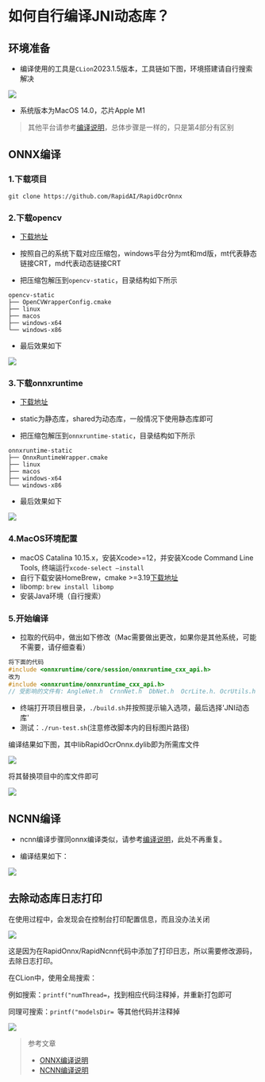 # 如何自行编译JNI动态库？

## 环境准备

- 编译使用的工具是`CLion`2023.1.5版本，工具链如下图，环境搭建请自行搜索解决

![](./img/tool.png)

- 系统版本为MacOS 14.0，芯片Apple M1

> 其他平台请参考[编译说明](https://github.com/RapidAI/RapidOcrOnnx/blob/main/BUILD.md)，总体步骤是一样的，只是第4部分有区别

## ONNX编译

### 1.下载项目

```shell
git clone https://github.com/RapidAI/RapidOcrOnnx
```

### 2.下载opencv

- [下载地址](https://github.com/RapidAI/OpenCVBuilder/releases)

- 按照自己的系统下载对应压缩包，windows平台分为mt和md版，mt代表静态链接CRT，md代表动态链接CRT
- 把压缩包解压到`opencv-static`，目录结构如下所示

```
opencv-static
├── OpenCVWrapperConfig.cmake
├── linux
├── macos
├── windows-x64
└── windows-x86
```

- 最后效果如下

![](./img/mac-opencv.png)

### 3.下载onnxruntime

- [下载地址](https://github.com/RapidAI/OnnxruntimeBuilder/releases)

- static为静态库，shared为动态库，一般情况下使用静态库即可
- 把压缩包解压到`onnxruntime-static`，目录结构如下所示

```
onnxruntime-static
├── OnnxRuntimeWrapper.cmake
├── linux
├── macos
├── windows-x64
└── windows-x86
```

- 最后效果如下

![](./img/mac-ort.png)

### 4.MacOS环境配置

- macOS Catalina 10.15.x，安装Xcode>=12，并安装Xcode Command Line Tools, 终端运行`xcode-select –install`
- 自行下载安装HomeBrew，cmake >=3.19[下载地址](https://cmake.org/download/)
- libomp: `brew install libomp`
- 安装Java环境（自行搜索）


### 5.开始编译

- 拉取的代码中，做出如下修改（Mac需要做出更改，如果你是其他系统，可能不需要，请仔细查看）

```c
将下面的代码
#include <onnxruntime/core/session/onnxruntime_cxx_api.h>
改为
#include <onnxruntime/onnxruntime_cxx_api.h>
// 受影响的文件有: AngleNet.h  CrnnNet.h  DbNet.h  OcrLite.h. OcrUtils.h
```

- 终端打开项目根目录，`./build.sh`并按照提示输入选项，最后选择'JNI动态库'
- 测试：`./run-test.sh`(注意修改脚本内的目标图片路径)

编译结果如下图，其中libRapidOcrOnnx.dylib即为所需库文件

![](./img/onnx-lib.png)

将其替换项目中的库文件即可

![](./img/onnx-replace.png)



## NCNN编译

- ncnn编译步骤同onnx编译类似，请参考[编译说明](https://github.com/RapidAI/RapidOcrNcnn/blob/c2d168dbe685152bf78fab596917fd3da747933b/BUILD.md)，此处不再重复。

- 编译结果如下：

![](./img/ncnn-replace.png)

## 去除动态库日志打印

在使用过程中，会发现会在控制台打印配置信息，而且没办法关闭

![](./img/log.png)

这是因为在RapidOnnx/RapidNcnn代码中添加了打印日志，所以需要修改源码，去除日志打印。

在CLion中，使用全局搜索：

例如搜索：`printf("numThread=`，找到相应代码注释掉，并重新打包即可

同理可搜索：`printf("modelsDir= `等其他代码并注释掉

![](./img/log-remove.png)




> 参考文章
>
> - [ONNX编译说明](https://github.com/RapidAI/RapidOcrOnnx/blob/main/BUILD.md)
> - [NCNN编译说明](https://github.com/RapidAI/RapidOcrNcnn/blob/c2d168dbe685152bf78fab596917fd3da747933b/BUILD.md)


